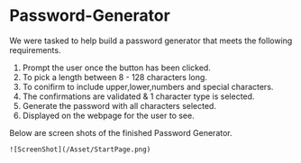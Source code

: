 # Password-Generator

We were tasked to help build a password generator that meets the following requirements.

1. Prompt the user once the button has been clicked.
2. To pick a length between 8 - 128 characters long.
3. To conifirm to include upper,lower,numbers and special characters.
4. The confirmations are validated & 1 character type is selected.
5. Generate the password with all characters selected.
6. Displayed on the webpage for the user to see.

Below are screen shots of the finished Password Generator.

	![ScreenShot](/Asset/StartPage.png)